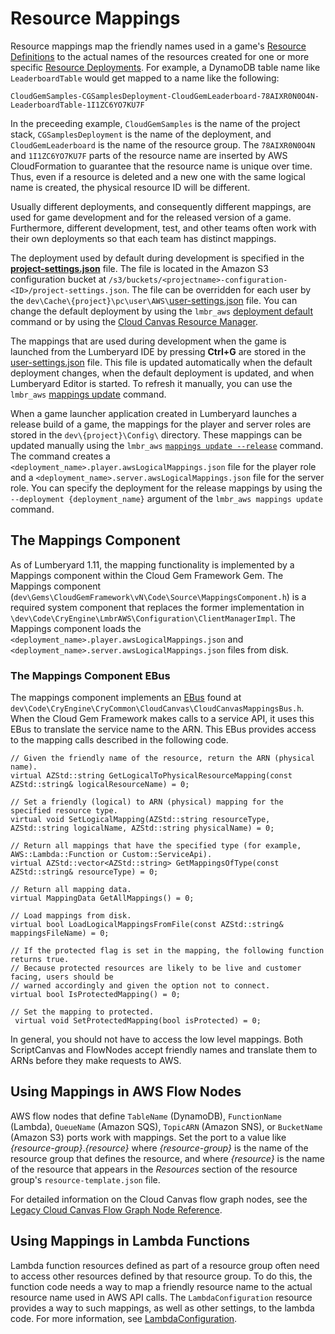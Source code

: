 # Resource Mappings<a name="cloud-canvas-resource-mappings"></a>

Resource mappings map the friendly names used in a game's [Resource Definitions](cloud-canvas-resource-definitions.md) to the actual names of the resources created for one or more specific [Resource Deployments](cloud-canvas-resource-deployments.md)\. For example, a DynamoDB table name like `LeaderboardTable` would get mapped to a name like the following:

```
CloudGemSamples-CGSamplesDeployment-CloudGemLeaderboard-78AIXR0N0O4N-LeaderboardTable-1I1ZC6YO7KU7F
```

In the preceeding example, `CloudGemSamples` is the name of the project stack, `CGSamplesDeployment` is the name of the deployment, and `CloudGemLeaderboard` is the name of the resource group\. The `78AIXR0N0O4N` and `1I1ZC6YO7KU7F` parts of the resource name are inserted by AWS CloudFormation to guarantee that the resource name is unique over time\. Thus, even if a resource is deleted and a new one with the same logical name is created, the physical resource ID will be different\.

Usually different deployments, and consequently different mappings, are used for game development and for the released version of a game\. Furthermore, different development, test, and other teams often work with their own deployments so that each team has distinct mappings\.

The deployment used by default during development is specified in the [**project\-settings\.json**](cloud-canvas-resource-deployments.md#cloud-canvas-project-settings) file\. The file is located in the Amazon S3 configuration bucket at `/s3/buckets/<projectname>-configuration-<ID>/project-settings.json`\. The file can be overridden for each user by the `dev\Cache\{project}\pc\user\AWS\`[user\-settings\.json](cloud-canvas-resource-definitions.md#cloud-canvas-user-settings) file\. You can change the default deployment by using the `lmbr_aws` [deployment default](cloud-canvas-command-line.md#cloud-canvas-command-line-deployment-default) command or by using the [Cloud Canvas Resource Manager](cloud-canvas-ui-select-deployment.md#cloud-canvas-ui-select-deployment-default)\.

The mappings that are used during development when the game is launched from the Lumberyard IDE by pressing **Ctrl\+G** are stored in the [user\-settings\.json](cloud-canvas-resource-definitions.md#cloud-canvas-user-settings) file\. This file is updated automatically when the default deployment changes, when the default deployment is updated, and when Lumberyard Editor is started\. To refresh it manually, you can use the `lmbr_aws` [mappings update](cloud-canvas-command-line.md#cloud-canvas-command-line-mappings-update) command\.

When a game launcher application created in Lumberyard launches a release build of a game, the mappings for the player and server roles are stored in the `dev\{project}\Config\` directory\. These mappings can be updated manually using the `lmbr_aws` [`mappings update --release`](cloud-canvas-command-line.md#cloud-canvas-command-line-mappings-update) command\. The command creates a `<deployment_name>.player.awsLogicalMappings.json` file for the player role and a `<deployment_name>.server.awsLogicalMappings.json` file for the server role\. You can specify the deployment for the release mappings by using the `--deployment {deployment_name}` argument of the `lmbr_aws mappings update` command\.

## The Mappings Component<a name="cloud-canvas-resource-mappings-mappings-component"></a>

As of Lumberyard 1\.11, the mapping functionality is implemented by a Mappings component within the Cloud Gem Framework Gem\. The Mappings component \(`dev\Gems\CloudGemFramework\vN\Code\Source\MappingsComponent.h`\) is a required system component that replaces the former implementation in `\dev\Code\CryEngine\LmbrAWS\Configuration\ClientManagerImpl`\. The Mappings component loads the `<deployment_name>.player.awsLogicalMappings.json` and `<deployment_name>.server.awsLogicalMappings.json` files from disk\.

### The Mappings Component EBus<a name="cloud-canvas-resource-mappings-mappings-component-ebus"></a>

The mappings component implements an [EBus](ebus-intro.md) found at `dev\Code\CryEngine\CryCommon\CloudCanvas\CloudCanvasMappingsBus.h`\. When the Cloud Gem Framework makes calls to a service API, it uses this EBus to translate the service name to the ARN\. This EBus provides access to the mapping calls described in the following code\. 

```
// Given the friendly name of the resource, return the ARN (physical name).
virtual AZStd::string GetLogicalToPhysicalResourceMapping(const AZStd::string& logicalResourceName) = 0;

// Set a friendly (logical) to ARN (physical) mapping for the specified resource type.
virtual void SetLogicalMapping(AZStd::string resourceType, AZStd::string logicalName, AZStd::string physicalName) = 0;

// Return all mappings that have the specified type (for example, AWS::Lambda::Function or Custom::ServiceApi).
virtual AZStd::vector<AZStd::string> GetMappingsOfType(const AZStd::string& resourceType) = 0;

// Return all mapping data.
virtual MappingData GetAllMappings() = 0;

// Load mappings from disk.
virtual bool LoadLogicalMappingsFromFile(const AZStd::string& mappingsFileName) = 0; 

// If the protected flag is set in the mapping, the following function returns true.  
// Because protected resources are likely to be live and customer facing, users should be 
// warned accordingly and given the option not to connect.
virtual bool IsProtectedMapping() = 0;

// Set the mapping to protected.
 virtual void SetProtectedMapping(bool isProtected) = 0;
```

In general, you should not have to access the low level mappings\. Both ScriptCanvas and FlowNodes accept friendly names and translate them to ARNs before they make requests to AWS\. 

## Using Mappings in AWS Flow Nodes<a name="cloud-canvas-using-mappings-in-aws-flow-nodes"></a>

 AWS flow nodes that define `TableName` \(DynamoDB\), `FunctionName` \(Lambda\), `QueueName` \(Amazon SQS\), `TopicARN` \(Amazon SNS\), or `BucketName` \(Amazon S3\) ports work with mappings\. Set the port to a value like *\{resource\-group\}*\.*\{resource\}* where *\{resource\-group\}* is the name of the resource group that defines the resource, and where *\{resource\}* is the name of the resource that appears in the *Resources* section of the resource group's `resource-template.json` file\.

For detailed information on the Cloud Canvas flow graph nodes, see the [Legacy Cloud Canvas Flow Graph Node Reference](https://docs.aws.amazon.com/lumberyard/latest/legacyreference/cloud-canvas-fg-node-intro.html)\.

## Using Mappings in Lambda Functions<a name="cloud-canvas-using-mappings-in-lambda-functions"></a>

 Lambda function resources defined as part of a resource group often need to access other resources defined by that resource group\. To do this, the function code needs a way to map a friendly resource name to the actual resource name used in AWS API calls\. The `LambdaConfiguration` resource provides a way to such mappings, as well as other settings, to the lambda code\. For more information, see [LambdaConfiguration](cloud-canvas-custom-resources.md#cloud-canvas-custom-resources-lambda-configuration)\.